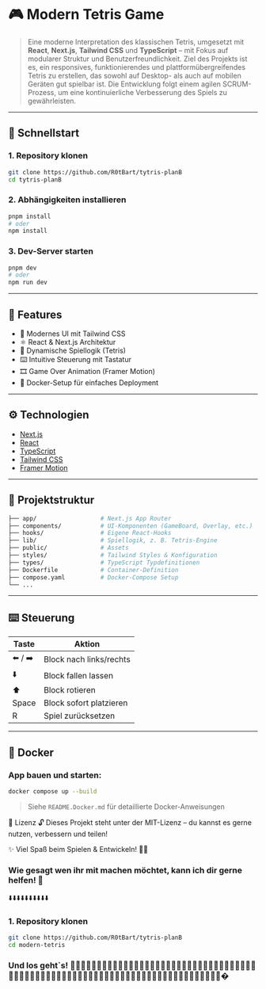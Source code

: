 # 🎮 Modern Tetris Game

> Eine moderne Interpretation des klassischen Tetris, umgesetzt mit **React**, **Next.js**, **Tailwind CSS** und **TypeScript** – mit Fokus auf modularer Struktur und Benutzerfreundlichkeit. Ziel des Projekts ist es, ein responsives, funktionierendes und plattformübergreifendes Tetris zu erstellen, das sowohl auf Desktop- als auch auf mobilen Geräten gut spielbar ist. Die Entwicklung folgt einem agilen SCRUM-Prozess, um eine kontinuierliche Verbesserung des Spiels zu gewährleisten.

---

## 🚀 Schnellstart

### 1. Repository klonen

```bash
git clone https://github.com/R0tBart/tytris-planB
cd tytris-planB
```

### 2. Abhängigkeiten installieren

```bash
pnpm install
# oder
npm install
```

### 3. Dev-Server starten

```bash
pnpm dev
# oder
npm run dev
```

---

## 🧩 Features

- 🎨 Modernes UI mit Tailwind CSS
- ⚛️ React & Next.js Architektur
- 🧱 Dynamische Spiellogik (Tetris)
- ⌨️ Intuitive Steuerung mit Tastatur
- 🎞️ Game Over Animation (Framer Motion)
- 🐳 Docker-Setup für einfaches Deployment

---

## ⚙️ Technologien

- [Next.js](https://nextjs.org/)
- [React](https://reactjs.org/)
- [TypeScript](https://www.typescriptlang.org/)
- [Tailwind CSS](https://tailwindcss.com/)
- [Framer Motion](https://www.framer.com/motion/)

---

## 📁 Projektstruktur

```bash
├── app/                  # Next.js App Router
├── components/           # UI-Komponenten (GameBoard, Overlay, etc.)
├── hooks/                # Eigene React-Hooks
├── lib/                  # Spiellogik, z. B. Tetris-Engine
├── public/               # Assets
├── styles/               # Tailwind Styles & Konfiguration
├── types/                # TypeScript Typdefinitionen
├── Dockerfile            # Container-Definition
├── compose.yaml          # Docker-Compose Setup
└── ...
```

---

## ⌨️ Steuerung

| Taste           | Aktion                  |
|----------------|--------------------------|
| ⬅️ / ➡️        | Block nach links/rechts  |
| ⬇️              | Block fallen lassen      |
| ⬆️              | Block rotieren           |
| Space           | Block sofort platzieren  |
| R               | Spiel zurücksetzen       |

---

## 🐳 Docker

### App bauen und starten:

```bash
docker compose up --build
```

> Siehe `README.Docker.md` für detaillierte Docker-Anweisungen



📜 Lizenz
🔓 Dieses Projekt steht unter der MIT-Lizenz – du kannst es gerne nutzen, verbessern und teilen!

✨ Viel Spaß beim Spielen & Entwickeln! 🚀👾

### Wie gesagt wen ihr mit machen möchtet, kann ich dir gerne helfen! 🤖
⬇️⬇️⬇️⬇️⬇️⬇️⬇️⬇️⬇️⬇️

### 1. Repository klonen

```bash
git clone https://github.com/R0tBart/tytris-planB
cd modern-tetris
```
### Und los geht`s! 🚀🚀🚀🚀🚀🚀🚀🚀🚀🚀🚀🚀🚀🚀🚀🚀🚀🚀🚀🚀🚀🚀🚀🚀🚀🚀🚀🚀🚀🚀🚀🚀🚀🚀🚀🚀🚀🚀🚀🚀🚀🚀🚀🚀🚀🚀🚀🚀🚀🚀🚀🚀🚀🚀🚀🚀🚀🚀🚀🚀🚀🚀🚀🚀🚀🚀🚀🚀🚀🚀🚀🚀🚀🚀🚀�
